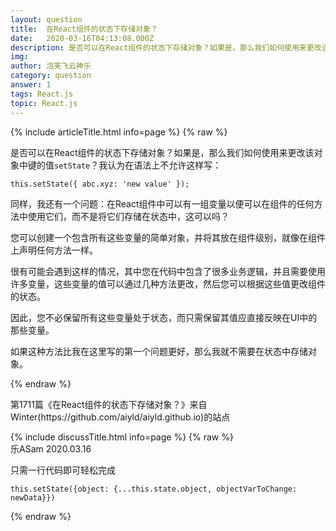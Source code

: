 ```yaml
---
layout: question
title:  在React组件的状态下存储对象？
date:   2020-03-16T04:13:08.000Z
description: 是否可以在React组件的状态下存储对象？如果是，那么我们如何使用来更改该对象中键的值setState？我认为在语法上不允许这样写：this.setS...
img: 
author: 泡芙飞云神乐
category: question
answer: 1
tags: React.js
topic: React.js
---
```

<div class="article-root">
  <div class="article">
    {% include articleTitle.html info=page %}
    {% raw %}
    <div class="article-content"><p><font style="vertical-align: inherit;"><font style="vertical-align: inherit;">是否可以在React组件的状态下存储对象？</font><font style="vertical-align: inherit;">如果是，那么我们如何使用来更改该对象中键的值</font></font><code>setState</code><font style="vertical-align: inherit;"><font style="vertical-align: inherit;">？</font><font style="vertical-align: inherit;">我认为在语法上不允许这样写：</font></font></p>

<pre><code>this.setState({ abc.xyz: 'new value' });
</code></pre>

<p><font style="vertical-align: inherit;"><font style="vertical-align: inherit;">同样，我还有一个问题：在React组件中可以有一组变量以便可以在组件的任何方法中使用它们，而不是将它们存储在状态中，这可以吗？ </font></font></p>

<p><font style="vertical-align: inherit;"><font style="vertical-align: inherit;">您可以创建一个包含所有这些变量的简单对象，并将其放在组件级别，就像在组件上声明任何方法一样。 </font></font></p>

<p><font style="vertical-align: inherit;"><font style="vertical-align: inherit;">很有可能会遇到这样的情况，其中您在代码中包含了很多业务逻辑，并且需要使用许多变量，这些变量的值可以通过几种方法更改，然后您可以根据这些值更改组件的状态。 </font></font></p>

<p><font style="vertical-align: inherit;"><font style="vertical-align: inherit;">因此，您不必保留所有这些变量处于状态，而只需保留其值应直接反映在UI中的那些变量。</font></font></p>

<p><font style="vertical-align: inherit;"><font style="vertical-align: inherit;">如果这种方法比我在这里写的第一个问题更好，那么我就不需要在状态中存储对象。</font></font></p></div>
    {% endraw %}
  </div>
  <p class="winter_mark">第1711篇《在React组件的状态下存储对象？》来自Winter(https://github.com/aiyld/aiyld.github.io)的站点</p>
  <div class="discuss-wrapper">
    {% include discussTitle.html info=page %}
    {% raw %}
    <div class="discuss-list">
    <div class="discuss-item">
        <div class="discuss-parent">
          <div class="discuss-meta">
            <span class="discuss-user">乐ASam</span>
            <span class="discuss-time">2020.03.16</span>
          </div>
          <div class="discuss-comment"><p><font style="vertical-align: inherit;"><font style="vertical-align: inherit;">只需一行代码即可轻松完成</font></font></p>

<p><code>this.setState({object: {...this.state.object, objectVarToChange: newData}})</code></p></div>
        </div></div>
    </div>
    {% endraw %}
  </div>
<div>
